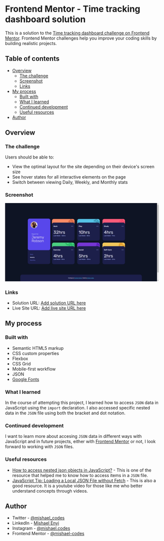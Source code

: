 # Frontend Mentor - Time tracking dashboard solution

This is a solution to the [Time tracking dashboard challenge on Frontend Mentor](https://www.frontendmentor.io/challenges/time-tracking-dashboard-UIQ7167Jw). Frontend Mentor challenges help you improve your coding skills by building realistic projects. 

## Table of contents

- [Overview](#overview)
  - [The challenge](#the-challenge)
  - [Screenshot](#screenshot)
  - [Links](#links)
- [My process](#my-process)
  - [Built with](#built-with)
  - [What I learned](#what-i-learned)
  - [Continued development](#continued-development)
  - [Useful resources](#useful-resources)
- [Author](#author)

## Overview

### The challenge

Users should be able to:

- View the optimal layout for the site depending on their device's screen size
- See hover states for all interactive elements on the page
- Switch between viewing Daily, Weekly, and Monthly stats

### Screenshot

![](images/screenshot-desktop.png)


### Links

- Solution URL: [Add solution URL here](https://github.com/mishael-codes/time-tracking-dashboard-main)
- Live Site URL: [Add live site URL here](https://mishael-codes.github.io/time-tracking-dashboard-main/)

## My process

### Built with

- Semantic HTML5 markup
- CSS custom properties
- Flexbox
- CSS Grid
- Mobile-first workflow
- JSON
- [Google Fonts](https://fonts.google.com/)

### What I learned

In the course of attempting this project, I learned how to access ```JSON``` data in JavaScript using the ```import``` declaration. I also accessed specific nested data in the ```JSON``` file using both the bracket and dot notation.

### Continued development

I want to learn more about accesing ```JSON``` data in different ways with JavaScript and in future projects, either with [Frontend Mentor](https://www.frontendmentor.io) or not, I look forward to working with ```JSON``` files.

### Useful resources

- [How to access nested json objects in JavaScript?](https://www.tutorialspoint.com/how-to-access-nested-json-objects-in-javascript) - This is one of the resource that helped me to know how to access items in a ```JSON``` file.
- [JavaScript Tip: Loading a Local JSON File without Fetch](https://www.youtube.com/watch?v=Z92PqSyUBSI) - This is also a good resource. It is a youtube video for those like me who better understand concepts through videos.

## Author

- Twitter - [@mishael_codes](https://www.twitter.com/mishael_codes)
- LinkedIn - [Mishael Enyi](https://www.linkedin.com/mishael-enyi)
- Instagram - [@mishael.codes](https://www.instagram.com/mishael.codes)
- Frontend Mentor - [@mishael-codes](https://www.frontendmentor.io/profile/mishael-codes)
